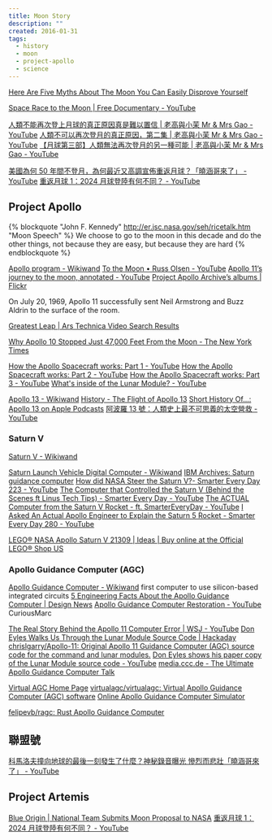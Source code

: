 ```yaml
---
title: Moon Story
description: ""
created: 2016-01-31
tags:
  - history
  - moon
  - project-apollo
  - science
---
```


[Here Are Five Myths About The Moon You Can Easily Disprove Yourself](https://www.sciencealert.com/here-s-how-you-can-disprove-five-myths-about-the-moon-yourself/amp)

[Space Race to the Moon | Free Documentary - YouTube](https://www.youtube.com/watch?v=WoJcvjhbJ70)

[人類不能再次登上月球的真正原因真是難以置信 | 老高與小茉 Mr & Mrs Gao - YouTube](https://www.youtube.com/watch?v=2vzwtqhhJv8)
[人類不可以再次登月的真正原因，第二集 | 老高與小茉 Mr & Mrs Gao - YouTube](https://www.youtube.com/watch?v=uXEgyvQ9C6Y)
[【月球第三部】人類無法再次登月的另一種可能 | 老高與小茉 Mr & Mrs Gao - YouTube](https://www.youtube.com/watch?v=Udvl_VJoM94)

[美國為何 50 年間不登月，為何最近又高調宣佈重返月球？「曉涵哥來了」 - YouTube](https://www.youtube.com/watch?v=R5l7DJHq2cM)
[重返月球 1：2024 月球登陸有何不同？ - YouTube](https://www.youtube.com/watch?v=rngR2Y1QLXo)

## Project Apollo

{% blockquote "John F. Kennedy" <http://er.jsc.nasa.gov/seh/ricetalk.htm> "Moon Speech" %}
We choose to go to the moon in this decade and do the other things, not because they are easy, but because they are hard
{% endblockquote %}

[Apollo program - Wikiwand](http://www.wikiwand.com/en/Apollo_program)
[To the Moon • Russ Olsen - YouTube](https://www.youtube.com/watch?v=l3XwpSKqNZw)
[Apollo 11’s journey to the moon, annotated - YouTube](https://www.youtube.com/watch?v=OCjhCL2iqlQ)
[Project Apollo Archive’s albums | Flickr](https://www.flickr.com/photos/projectapolloarchive/albums)

On July 20, 1969, Apollo 11 successfully sent Neil Armstrong and Buzz Aldrin to the surface of the room.

[Greatest Leap | Ars Technica Video Search Results](<http://video.arstechnica.com/search/Greatest Leap>)

[Why Apollo 10 Stopped Just 47,000 Feet From the Moon - The New York Times](https://www.nytimes.com/2019/05/13/science/apollo-10-moon-nasa.html)

[How the Apollo Spacecraft works: Part 1 - YouTube](https://www.youtube.com/watch?v=8dpkmUjJ8xU)
[How the Apollo Spacecraft works: Part 2 - YouTube](https://www.youtube.com/watch?v=tl1KPjxKVqk)
[How the Apollo Spacecraft works: Part 3 - YouTube](https://www.youtube.com/watch?v=qt_xoCXLXnI)
[What's inside of the Lunar Module? - YouTube](https://www.youtube.com/watch?v=oX8-IXdABuc)

[Apollo 13 - Wikiwand](https://www.wikiwand.com/en/Apollo_13)
[History - The Flight of Apollo 13](https://www.hq.nasa.gov/office/pao/History/apollo/apo13hist.html)
[Short History Of...: Apollo 13 on Apple Podcasts](https://podcasts.apple.com/us/podcast/apollo-13/id1579040306?i=1000549672287)
[阿波羅 13 號：人類史上最不可思義的太空營救 - YouTube](https://www.youtube.com/watch?v=-MDrUCw0e6U)

### Saturn V

[Saturn V - Wikiwand](https://www.wikiwand.com/en/Saturn_V)

[Saturn Launch Vehicle Digital Computer - Wikiwand](https://www.wikiwand.com/en/Saturn_Launch_Vehicle_Digital_Computer)
[IBM Archives: Saturn guidance computer](https://www.ibm.com/ibm/history/exhibits/space/space_saturn.html)
[How did NASA Steer the Saturn V?- Smarter Every Day 223 - YouTube](https://www.youtube.com/watch?v=dI-JW2UIAG0)
[The Computer that Controlled the Saturn V (Behind the Scenes ft Linus Tech Tips) - Smarter Every Day - YouTube](https://www.youtube.com/watch?v=6mMK6iSZsAs)
[The ACTUAL Computer from the Saturn V Rocket - ft. SmarterEveryDay - YouTube](https://www.youtube.com/watch?v=olRF5Ckaga0)
[I Asked An Actual Apollo Engineer to Explain the Saturn 5 Rocket - Smarter Every Day 280 - YouTube](https://www.youtube.com/watch?v=1nLHIM2IPRY)

[LEGO® NASA Apollo Saturn V 21309 | Ideas | Buy online at the Official LEGO® Shop US](https://shop.lego.com/en-US/product/LEGO-NASA-Apollo-Saturn-V-21309)

### Apollo Guidance Computer (AGC)

[Apollo Guidance Computer - Wikiwand](https://www.wikiwand.com/en/Apollo_Guidance_Computer)
first computer to use silicon-based integrated circuits
[5 Engineering Facts About the Apollo Guidance Computer | Design News](https://www.designnews.com/electronics-test/5-engineering-facts-about-apollo-guidance-computer/101691942561193)
[Apollo Guidance Computer Restoration - YouTube](https://www.youtube.com/playlist?list=PL-_93BVApb59FWrLZfdlisi_x7-Ut_-w7) CuriousMarc

[The Real Story Behind the Apollo 11 Computer Error | WSJ - YouTube](https://www.youtube.com/watch?v=z4cn93H6sM0)
[Don Eyles Walks Us Through the Lunar Module Source Code | Hackaday](http://hackaday.com/2016/07/05/don-eyles-walks-us-through-the-lunar-module-source-code/)
[chrislgarry/Apollo-11: Original Apollo 11 Guidance Computer (AGC) source code for the command and lunar modules.](https://github.com/chrislgarry/Apollo-11)
[Don Eyles shows his paper copy of the Lunar Module source code - YouTube](https://www.youtube.com/watch?v=H0ITFbDuJz0)
[media.ccc.de - The Ultimate Apollo Guidance Computer Talk](https://media.ccc.de/v/34c3-9064-the_ultimate_apollo_guidance_computer_talk)

[Virtual AGC Home Page](http://www.ibiblio.org/apollo/)
[virtualagc/virtualagc: Virtual Apollo Guidance Computer (AGC) software](https://github.com/virtualagc/virtualagc)
[Online Apollo Guidance Computer Simulator](https://svtsim.com/moonjs/agc.html)

[felipevb/ragc: Rust Apollo Guidance Computer](https://github.com/felipevb/ragc)

## 聯盟號

[科馬洛夫撞向地球的最後一刻發生了什麼？神秘錄音曝光 慘烈而悲壯「曉涵哥來了」 - YouTube](https://www.youtube.com/watch?v=NkuNPdxveiY)

## Project Artemis

[Blue Origin | National Team Submits Moon Proposal to NASA](https://www.blueorigin.com/news/national-team-submits-moon-proposal-to-nasa)
[重返月球 1：2024 月球登陸有何不同？ - YouTube](https://www.youtube.com/watch?v=rngR2Y1QLXo)
